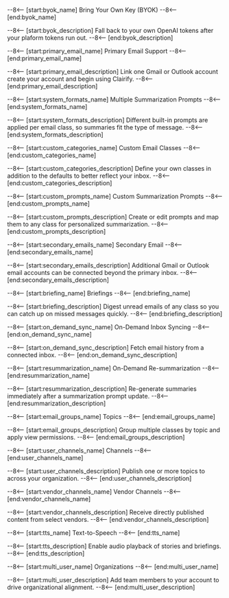 <!--
feature-tooltips.md syntax:
- Each feature has 2 regions: one for the name, one for the description.
- Use mkdocs-snippets syntax: --8<-- [start:<id>] … --8<-- [end:<id>]
- Naming convention:
  • <feature>_name → human-readable label shown in table.
  • <feature>_description → text shown in tooltip (:material-information-outline:{ title="…" }).
- Example:

--eight<-- [start:byok_name]
Bring Your Own Key (BYOK)
--eight<-- [end:byok_name]

--eight<-- [start:byok_description]
BYOK lets you manage your own encryption keys for data at rest.
--eight<-- [end:byok_description]

- Keep snippet markers at start of line (no indent).
- Descriptions may span multiple lines; line breaks are preserved in tooltips.
- Documentation: https://facelessuser.github.io/pymdown-extensions/extensions/snippets/#snippets
-->

--8<-- [start:byok_name]
Bring Your Own Key (BYOK)
--8<-- [end:byok_name]

--8<-- [start:byok_description]
Fall back to your own OpenAI tokens after your plaform tokens run out.
--8<-- [end:byok_description]

--8<-- [start:primary_email_name]
Primary Email Support
--8<-- [end:primary_email_name]

--8<-- [start:primary_email_description]
Link one Gmail or Outlook account create your account and begin using Clairify.
--8<-- [end:primary_email_description]

--8<-- [start:system_formats_name]
Multiple Summarization Prompts
--8<-- [end:system_formats_name]

--8<-- [start:system_formats_description]
Different built-in prompts are applied per email class, so summaries fit the type of message.
--8<-- [end:system_formats_description]

--8<-- [start:custom_categories_name]
Custom Email Classes
--8<-- [end:custom_categories_name]

--8<-- [start:custom_categories_description]
Define your own classes in addition to the defaults to better reflect your inbox.
--8<-- [end:custom_categories_description]

--8<-- [start:custom_prompts_name]
Custom Summarization Prompts
--8<-- [end:custom_prompts_name]

--8<-- [start:custom_prompts_description]
Create or edit prompts and map them to any class for personalized summarization.
--8<-- [end:custom_prompts_description]

--8<-- [start:secondary_emails_name]
Secondary Email
--8<-- [end:secondary_emails_name]

--8<-- [start:secondary_emails_description]
Additional Gmail or Outlook email accounts can be connected beyond the primary inbox.
--8<-- [end:secondary_emails_description]

--8<-- [start:briefing_name]
Briefings
--8<-- [end:briefing_name]

--8<-- [start:briefing_description]
Digest unread emails of any class so you can catch up on missed messages quickly.
--8<-- [end:briefing_description]

--8<-- [start:on_demand_sync_name]
On-Demand Inbox Syncing
--8<-- [end:on_demand_sync_name]

--8<-- [start:on_demand_sync_description]
Fetch email history from a connected inbox.
--8<-- [end:on_demand_sync_description]

--8<-- [start:resummarization_name]
On-Demand Re-summarization
--8<-- [end:resummarization_name]

--8<-- [start:resummarization_description]
Re-generate summaries immediately after a summarization prompt update.
--8<-- [end:resummarization_description]

--8<-- [start:email_groups_name]
Topics
--8<-- [end:email_groups_name]

--8<-- [start:email_groups_description]
Group multiple classes by topic and apply view permissions.
--8<-- [end:email_groups_description]

--8<-- [start:user_channels_name]
Channels
--8<-- [end:user_channels_name]

--8<-- [start:user_channels_description]
Publish one or more topics to across your organization.
--8<-- [end:user_channels_description]

--8<-- [start:vendor_channels_name]
Vendor Channels
--8<-- [end:vendor_channels_name]

--8<-- [start:vendor_channels_description]
Receive directly published content from select vendors.
--8<-- [end:vendor_channels_description]

--8<-- [start:tts_name]
Text-to-Speech
--8<-- [end:tts_name]

--8<-- [start:tts_description]
Enable audio playback of stories and briefings.
--8<-- [end:tts_description]

--8<-- [start:multi_user_name]
Organizations
--8<-- [end:multi_user_name]

--8<-- [start:multi_user_description]
Add team members to your account to drive organizational alignment.
--8<-- [end:multi_user_description]



